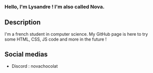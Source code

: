 ### Hello, I'm Lysandre ! I'm also called Nova.

## Description
I'm a french student in computer science.
My GitHub page is here to try some HTML, CSS, JS code and more in the future !

## Social medias
- Discord : novachocolat
<!---
Novachocolat/Novachocolat is a ✨ special ✨ repository because its `README.md` (this file) appears on your GitHub profile.
You can click the Preview link to take a look at your changes.
--->
